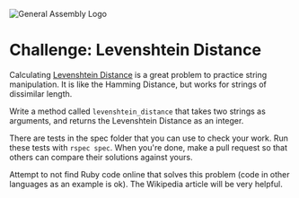 ![General Assembly Logo](http://i.imgur.com/ke8USTq.png)

# Challenge: Levenshtein Distance

Calculating [Levenshtein Distance](http://en.wikipedia.org/wiki/Levenshtein_distance) is a great problem to practice string manipulation. It is like the Hamming Distance, but works for strings of dissimilar length.

Write a method called `levenshtein_distance` that takes two strings as arguments, and returns the Levenshtein Distance as an integer.

There are tests in the spec folder that you can use to check your work. Run these tests with `rspec spec`. When you're done, make a pull request so that others can compare their solutions against yours.

Attempt to not find Ruby code online that solves this problem (code in other languages as an example is ok). The Wikipedia article will be very helpful.
